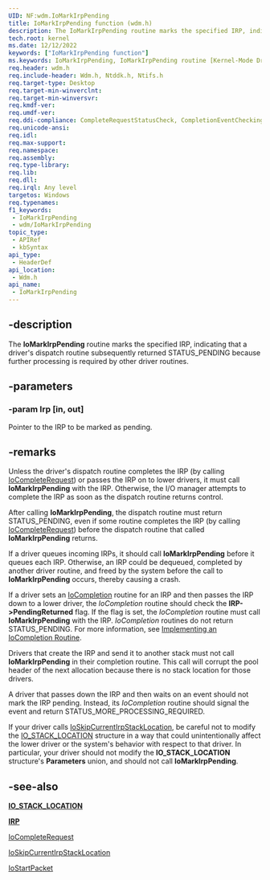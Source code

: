 ```yaml
---
UID: NF:wdm.IoMarkIrpPending
title: IoMarkIrpPending function (wdm.h)
description: The IoMarkIrpPending routine marks the specified IRP, indicating that a driver's dispatch routine subsequently returned STATUS_PENDING because further processing is required by other driver routines.
tech.root: kernel
ms.date: 12/12/2022
keywords: ["IoMarkIrpPending function"]
ms.keywords: IoMarkIrpPending, IoMarkIrpPending routine [Kernel-Mode Driver Architecture], k104_478903ab-e597-4df6-a66e-e0c1fbea49d9.xml, kernel.iomarkirppending, wdm/IoMarkIrpPending
req.header: wdm.h
req.include-header: Wdm.h, Ntddk.h, Ntifs.h
req.target-type: Desktop
req.target-min-winverclnt:
req.target-min-winversvr: 
req.kmdf-ver: 
req.umdf-ver: 
req.ddi-compliance: CompleteRequestStatusCheck, CompletionEventChecking, IrpCancelField, LowerDriverReturn, MarkDevicePower, MarkingInterlockedQueuedIrps, MarkingQueuedIrps, MarkIrpPending, MarkIrpPending2, MarkPower, MarkPowerDown, MarkQueryRelations, MarkStartDevice, PendedCompletedRequest3
req.unicode-ansi: 
req.idl: 
req.max-support: 
req.namespace: 
req.assembly: 
req.type-library: 
req.lib: 
req.dll: 
req.irql: Any level
targetos: Windows
req.typenames: 
f1_keywords:
 - IoMarkIrpPending
 - wdm/IoMarkIrpPending
topic_type:
 - APIRef
 - kbSyntax
api_type:
 - HeaderDef
api_location:
 - Wdm.h
api_name:
 - IoMarkIrpPending
---
```


## -description

The **IoMarkIrpPending** routine marks the specified IRP, indicating that a driver's dispatch routine subsequently returned STATUS_PENDING because further processing is required by other driver routines.

## -parameters

### -param Irp [in, out]

Pointer to the IRP to be marked as pending.

## -remarks

Unless the driver's dispatch routine completes the IRP (by calling [IoCompleteRequest](/windows-hardware/drivers/ddi/wdm/nf-wdm-iocompleterequest)) or passes the IRP on to lower drivers, it must call **IoMarkIrpPending** with the IRP. Otherwise, the I/O manager attempts to complete the IRP as soon as the dispatch routine returns control.

After calling **IoMarkIrpPending**, the dispatch routine must return STATUS_PENDING, even if some routine completes the IRP (by calling [IoCompleteRequest](/windows-hardware/drivers/ddi/wdm/nf-wdm-iocompleterequest)) before the dispatch routine that called **IoMarkIrpPending** returns.

If a driver queues incoming IRPs, it should call **IoMarkIrpPending** before it queues each IRP. Otherwise, an IRP could be dequeued, completed by another driver routine, and freed by the system before the call to **IoMarkIrpPending** occurs, thereby causing a crash.

If a driver sets an [IoCompletion](/windows-hardware/drivers/ddi/wdm/nc-wdm-io_completion_routine) routine for an IRP and then passes the IRP down to a lower driver, the *IoCompletion* routine should check the **IRP->PendingReturned** flag. If the flag is set, the *IoCompletion* routine must call **IoMarkIrpPending** with the IRP. *IoCompletion* routines do not return STATUS_PENDING. For more information, see [Implementing an IoCompletion Routine](/windows-hardware/drivers/kernel/implementing-an-iocompletion-routine).

Drivers that create the IRP and send it to another stack must not call **IoMarkIrpPending** in their completion routine. This call will corrupt the pool header of the next allocation because there is no stack location for those drivers.

A driver that passes down the IRP and then waits on an event should not mark the IRP pending. Instead, its *IoCompletion* routine should signal the event and return STATUS_MORE_PROCESSING_REQUIRED.

If your driver calls [IoSkipCurrentIrpStackLocation](./nf-wdm-ioskipcurrentirpstacklocation.md), be careful not to modify the [IO_STACK_LOCATION](/windows-hardware/drivers/ddi/wdm/ns-wdm-_io_stack_location) structure in a way that could unintentionally affect the lower driver or the system's behavior with respect to that driver. In particular, your driver should not modify the **IO_STACK_LOCATION** structure's **Parameters** union, and should not call **IoMarkIrpPending**.

## -see-also

[**IO_STACK_LOCATION**](/windows-hardware/drivers/ddi/wdm/ns-wdm-_io_stack_location)

[**IRP**](/windows-hardware/drivers/ddi/wdm/ns-wdm-_irp)

[IoCompleteRequest](/windows-hardware/drivers/ddi/wdm/nf-wdm-iocompleterequest)

[IoSkipCurrentIrpStackLocation](./nf-wdm-ioskipcurrentirpstacklocation.md)

[IoStartPacket](/windows-hardware/drivers/ddi/ntifs/nf-ntifs-iostartpacket)
